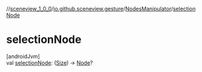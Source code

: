 //[sceneview_1_0_0](../../../index.md)/[io.github.sceneview.gesture](../index.md)/[NodesManipulator](index.md)/[selectionNode](selection-node.md)

# selectionNode

[androidJvm]\
val [selectionNode](selection-node.md): ([Size](../../io.github.sceneview.math/index.md#1872733609%2FClasslikes%2F-602047187)) -&gt; [Node](../../io.github.sceneview.nodes/-node/index.md)?
